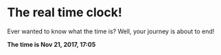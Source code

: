 # The real time clock!

Ever wanted to know what the time is? Well, your journey is about to end!

**The time is Nov 21, 2017, 17:05**